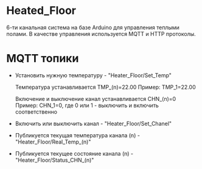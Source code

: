 # Heated_Floor
6-ти канальная система на базе Arduino для управления теплыми полами.
В качестве управления используется MQTT и HTTP протоколы.

# MQTT топики

- Установить нужную температуру - "Heater_Floor/Set_Temp"
  
  Температура устанавливается TMP_(n)=22.00  Пример: TMP_1=22.00
  
  Включение и выключение канал устанавливается CHN_(n)=0 Пример: CHN_1=0, где 0 или 1 - выключить и включить соответственно
- Включить или выключить канал - "Heater_Floor/Set_Chanel"
- Публикуется текущая температура канала (n) - "Heater_Floor/Real_Temp_(n)"
- Публикуется текущее состояние канала (n) - "Heater_Floor/Status_CHN_(n)"
